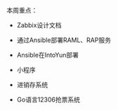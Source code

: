 本周重点：

* Zabbix设计文档

* 通过Ansible部署RAML、RAP服务

* Ansible在IntoYun部署

* 小程序

* 进销存系统

* Go语言12306抢票系统



